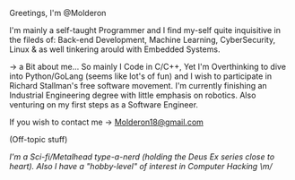 Greetings, I'm @Molderon

  I'm mainly a self-taught Programmer and I find 
my-self quite inquisitive in the fileds of: 
Back-end Development,  Machine Learning,  CyberSecurity,  Linux & 
as well tinkering arould with Embedded Systems.

  -> a Bit about me...
So mainly I Code in C/C++, Yet I'm Overthinking to dive into Python/GoLang
(seems like lot's of fun) and I wish to participate in Richard Stallman's free software movement.
I'm currently finishing an Industrial Engineering degree with little emphasis on robotics.
Also venturing on my first steps as a Software Engineer.

If you wish to contact me 
-> Molderon18@gmail.com

   (Off-topic stuff)
   
*I'm a Sci-fi/Metalhead type-a-nerd (holding the Deus Ex series close to heart). 
Also I have a "hobby-level" of interest in Computer Hacking \m/*




